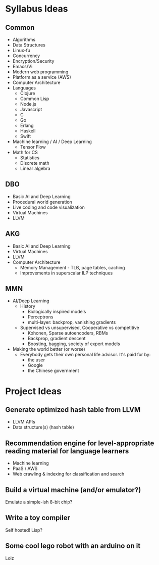 # Syllabus Ideas

## Common

* Algorithms
* Data Structures
* Linux-fu
* Concurrency
* Encryption/Security
* Emacs/Vi
* Modern web programming
* Platform as a service (AWS)
* Computer Architecture
* Languages
  * Clojure
  * Common Lisp
  * Node.js
  * Javascript
  * C
  * Go
  * Erlang
  * Haskell
  * Swift
* Machine learning / AI / Deep Learning
  * Tensor Flow
* Math for CS
  * Statistics
  * Discrete math
  * Linear algebra
  
## DBO

* Basic AI and Deep Learning
* Procedural world generation
* Live coding and code visualization
* Virtual Machines
* LLVM

## AKG

* Basic AI and Deep Learning
* Virtual Machines
* LLVM
* Computer Architecture
  * Memory Management - TLB, page tables, caching
  * Improvements in superscalar ILP techniques

## MMN

* AI/Deep Learning
  * History
	  * Biologically inspired models 
	  * Perceptrons
	  * multi-layer: backprop, vanishing gradients
  * Supervised vs unsupervised, Cooperative vs competitive
	  * Kohonen, Sparse autoencoders, RBMs
	  * Backprop, gradient descent
	  * Boosting, bagging, society of expert models
* Making the world better (or worse)
  * Everybody gets their own personal life advisor. It's paid for by:
    * the user
    * Google
    * the Chinese government

# Project Ideas

## Generate optimized hash table from LLVM

* LLVM APIs
* Data structure(s) (hash table)

## Recommendation engine for level-appropriate reading material for language learners

* Machine learning
* PaaS / AWS
* Web crawling & indexing for classification and search
 
## Build a virtual machine (and/or emulator?)

Emulate a simple-ish 8-bit chip?

## Write a toy compiler

Self hosted! Lisp? 

## Some cool lego robot with an arduino on it

Lolz



